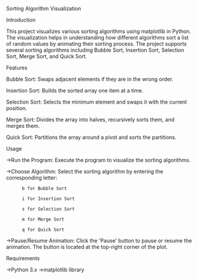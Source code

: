 Sorting Algorithm Visualization

Introduction

This project visualizes various sorting algorithms using matplotlib in Python. The visualization helps in understanding how different algorithms sort a list of random values by animating their sorting process. 
The project supports several sorting algorithms including Bubble Sort, Insertion Sort, Selection Sort, Merge Sort, and Quick Sort.

Features

Bubble Sort: Swaps adjacent elements if they are in the wrong order.

Insertion Sort: Builds the sorted array one item at a time.

Selection Sort: Selects the minimum element and swaps it with the current position.

Merge Sort: Divides the array into halves, recursively sorts them, and merges them.

Quick Sort: Partitions the array around a pivot and sorts the partitions.

Usage

->Run the Program: Execute the program to visualize the sorting algorithms.

->Choose Algorithm: Select the sorting algorithm by entering the corresponding letter:

          b for Bubble Sort
          
          i for Insertion Sort
          
          s for Selection Sort
          
          m for Merge Sort
          
          q for Quick Sort

->Pause/Resume Animation: Click the 'Pause' button to pause or resume the animation. The button is located at the top-right corner of the plot.

Requirements

->Python 3.x
->matplotlib library
